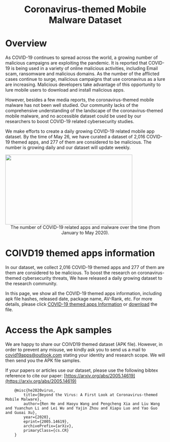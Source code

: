 # <center> Coronavirus-themed Mobile Malware Dataset </center>

# Overview
As COVID-19 continues to spread across the world, a growing number of malicious campaigns are exploiting the pandemic. It is reported that COVID-19 is being used in a variety of online malicious activities, including Email scam, ransomware and malicious domains. As the number of the afflicted cases continue to surge, malicious campaigns that use coronavirus as a lure are increasing. Malicious developers take advantage of this opportunity to lure mobile users to download and install malicious apps.

However, besides a few media reports, the coronavirus-themed mobile malware has not been well studied. Our community lacks of the comprehensive understanding of the landscape of the coronavirus-themed mobile malware, and no accessible dataset could be used by our researchers to boost COVID-19 related cybersecurity studies.

We make efforts to create a daily growing COVID-19 related mobile app dataset. By the time of May 26, we have curated a dataset of 2,016 COVID-19 themed apps, and 277 of them are considered to be malicious. The number is growing daily and our dataset will update weekly.

<img src="https://wx2.sbimg.cn/2020/06/01/trend1.md.png" width = "400" height = "220" div align=center />

<center>The number of COVID-19 related apps and malware over the time (from January to May 2020).</center>


# COIVD19 themed apps information
In our dataset, we collect 2,016 COVID-19 themed apps and 277 of them are them are considered to be malicious. To boost the research on coronavirus-themed cybersecurity threats, We have released a daily growing dataset to the research community.

In this page, we show all the COVID-19 themed apps information, including apk file hashes, released date, package name, AV-Rank, etc. For more details, please click [COVID-19 themed apps Information](https://covid19apps.github.io/covid19apps) or [download](https://github.com/covid19apps/covid19apps.github.io/blob/master/covid19apps.xlsx) the file.<br/>


# Access the Apk samples
We are happy to share our COIVD19 themed dataset (APK file). However, in order to prevent any misuse, we kindly ask you to send us a mail to <covid19apps@outlook.com> stating your identity and research scope. We will then send you the APK file samples.


If your papers or articles use our dataset, please use the following bibtex reference to cite our paper: [https://arxiv.org/abs/2005.14619](https://arxiv.org/abs/2005.14619)

        @misc{he2020virus,
            title={Beyond the Virus: A First Look at Coronavirus-themed Mobile Malware},
            author={Ren He and Haoyu Wang and Pengcheng Xia and Liu Wang and Yuanchun Li and Lei Wu and Yajin Zhou and Xiapu Luo and Yao Guo and Guoai Xu},
            year={2020},
            eprint={2005.14619},
            archivePrefix={arXiv},
            primaryClass={cs.CR}
        }
